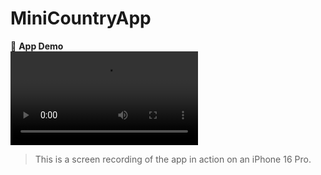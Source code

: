 # MiniCountryApp

🎥 **App Demo**  
![App Demo](media/demo.gif.mov)

> This is a screen recording of the app in action on an iPhone 16 Pro.
